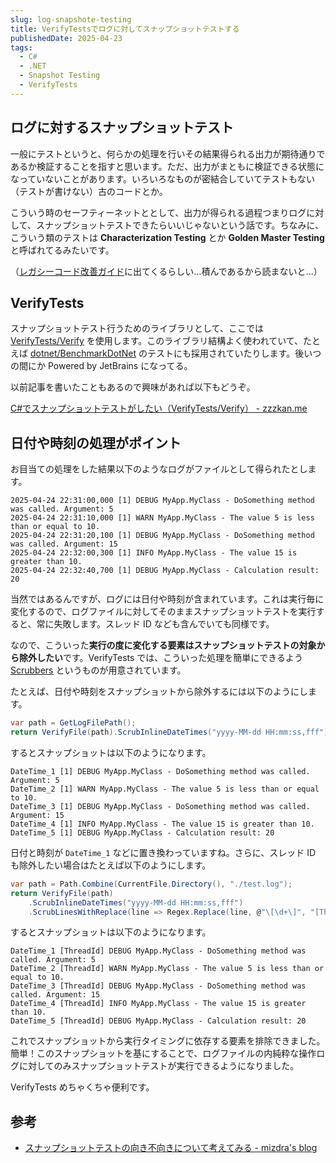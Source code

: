 ```yaml
---
slug: log-snapshote-testing
title: VerifyTestsでログに対してスナップショットテストする
publishedDate: 2025-04-23
tags:
  - C#
  - .NET
  - Snapshot Testing
  - VerifyTests
---
```


## ログに対するスナップショットテスト

一般にテストというと、何らかの処理を行いその結果得られる出力が期待通りであるか検証することを指すと思います。ただ、出力がまともに検証できる状態になっていないことがあります。いろいろなものが密結合していてテストもない（テストが書けない）古のコードとか。

こういう時のセーフティーネットととして、出力が得られる過程つまりログに対して、スナップショットテストできたらいいじゃないという話です。ちなみに、こういう類のテストは **Characterization Testing** とか **Golden Master Testing** と呼ばれてるみたいです。

（[レガシーコード改善ガイド](https://www.amazon.co.jp/%E3%83%AC%E3%82%AC%E3%82%B7%E3%83%BC%E3%82%B3%E3%83%BC%E3%83%89%E6%94%B9%E5%96%84%E3%82%AC%E3%82%A4%E3%83%89-Object-Oriented-SELECTION-%E3%83%9E%E3%82%A4%E3%82%B1%E3%83%AB%E3%83%BBC%E3%83%BB%E3%83%95%E3%82%A7%E3%82%B6%E3%83%BC%E3%82%BA/dp/4798116831)に出てくるらしい…積んであるから読まないと…）

## VerifyTests

スナップショットテスト行うためのライブラリとして、ここでは [VerifyTests/Verify](https://github.com/VerifyTests/Verify) を使用します。このライブラリ結構よく使われていて、たとえば [dotnet/BenchmarkDotNet](https://github.com/dotnet/BenchmarkDotNet/blob/f4bfcd67b4ed44996c67785bbc5a1340db6f88ca/docs/articles/contributing/running-tests.md#verify-tests) のテストにも採用されていたりします。後いつの間にか Powered by JetBrains になってる。

以前記事を書いたこともあるので興味があれば以下もどうぞ。

[C#でスナップショットテストがしたい（VerifyTests/Verify） - zzzkan.me](/blog/verify-tests/)

## 日付や時刻の処理がポイント

お目当ての処理をした結果以下のようなログがファイルとして得られたとします。

```log
2025-04-24 22:31:00,000 [1] DEBUG MyApp.MyClass - DoSomething method was called. Argument: 5
2025-04-24 22:31:10,000 [1] WARN MyApp.MyClass - The value 5 is less than or equal to 10.
2025-04-24 22:31:20,100 [1] DEBUG MyApp.MyClass - DoSomething method was called. Argument: 15
2025-04-24 22:32:00,300 [1] INFO MyApp.MyClass - The value 15 is greater than 10.
2025-04-24 22:32:40,700 [1] DEBUG MyApp.MyClass - Calculation result: 20
```

当然ではあるんですが、ログには日付や時刻が含まれています。これは実行毎に変化するので、ログファイルに対してそのままスナップショットテストを実行すると、常に失敗します。スレッド ID なども含んでいても同様です。

なので、こういった**実行の度に変化する要素はスナップショットテストの対象から除外したい**です。VerifyTests では、こういった処理を簡単にできるよう [Scrubbers](https://github.com/VerifyTests/Verify/blob/main/docs/scrubbers.md) というものが用意されています。

たとえば、日付や時刻をスナップショットから除外するには以下のようにします。

```cs
var path = GetLogFilePath();
return VerifyFile(path).ScrubInlineDateTimes("yyyy-MM-dd HH:mm:ss,fff");
```

するとスナップショットは以下のようになります。

```log
DateTime_1 [1] DEBUG MyApp.MyClass - DoSomething method was called. Argument: 5
DateTime_2 [1] WARN MyApp.MyClass - The value 5 is less than or equal to 10.
DateTime_3 [1] DEBUG MyApp.MyClass - DoSomething method was called. Argument: 15
DateTime_4 [1] INFO MyApp.MyClass - The value 15 is greater than 10.
DateTime_5 [1] DEBUG MyApp.MyClass - Calculation result: 20
```

日付と時刻が `DateTime_1` などに置き換わっていますね。さらに、スレッド ID も除外したい場合はたとえば以下のようにします。

```cs
var path = Path.Combine(CurrentFile.Directory(), "./test.log");
return VerifyFile(path)
    .ScrubInlineDateTimes("yyyy-MM-dd HH:mm:ss,fff")
    .ScrubLinesWithReplace(line => Regex.Replace(line, @"\[\d+\]", "[ThreadId]"));
```

するとスナップショットは以下のようになります。

```log
DateTime_1 [ThreadId] DEBUG MyApp.MyClass - DoSomething method was called. Argument: 5
DateTime_2 [ThreadId] WARN MyApp.MyClass - The value 5 is less than or equal to 10.
DateTime_3 [ThreadId] DEBUG MyApp.MyClass - DoSomething method was called. Argument: 15
DateTime_4 [ThreadId] INFO MyApp.MyClass - The value 15 is greater than 10.
DateTime_5 [ThreadId] DEBUG MyApp.MyClass - Calculation result: 20
```

これでスナップショットから実行タイミングに依存する要素を排除できました。簡単！このスナップショットを基にすることで、ログファイルの内純粋な操作ログに対してのみスナップショットテストが実行できるようになりました。

VerifyTests めちゃくちゃ便利です。

## 参考

- [スナップショットテストの向き不向きについて考えてみる - mizdra's blog](https://www.mizdra.net/entry/2021/02/04/003728)
